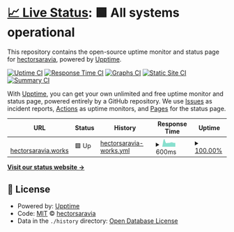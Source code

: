# [📈 Live Status](https://status.hectorsaravia.works): <!--live status--> **🟩 All systems operational**

This repository contains the open-source uptime monitor and status page for [hectorsaravia](https://status.hectorsaravia.works), powered by [Upptime](https://github.com/upptime/upptime).

[![Uptime CI](https://github.com/hectorsaravia/hectorsaravia.works-status/workflows/Uptime%20CI/badge.svg)](https://github.com/hectorsaravia/hectorsaravia.works-status/actions?query=workflow%3A%22Uptime+CI%22)
[![Response Time CI](https://github.com/hectorsaravia/hectorsaravia.works-status/workflows/Response%20Time%20CI/badge.svg)](https://github.com/hectorsaravia/hectorsaravia.works-status/actions?query=workflow%3A%22Response+Time+CI%22)
[![Graphs CI](https://github.com/hectorsaravia/hectorsaravia.works-status/workflows/Graphs%20CI/badge.svg)](https://github.com/hectorsaravia/hectorsaravia.works-status/actions?query=workflow%3A%22Graphs+CI%22)
[![Static Site CI](https://github.com/hectorsaravia/hectorsaravia.works-status/workflows/Static%20Site%20CI/badge.svg)](https://github.com/hectorsaravia/hectorsaravia.works-status/actions?query=workflow%3A%22Static+Site+CI%22)
[![Summary CI](https://github.com/hectorsaravia/hectorsaravia.works-status/workflows/Summary%20CI/badge.svg)](https://github.com/hectorsaravia/hectorsaravia.works-status/actions?query=workflow%3A%22Summary+CI%22)

With [Upptime](https://upptime.js.org), you can get your own unlimited and free uptime monitor and status page, powered entirely by a GitHub repository. We use [Issues](https://github.com/hectorsaravia/hectorsaravia.works-status/issues) as incident reports, [Actions](https://github.com/hectorsaravia/hectorsaravia.works-status/actions) as uptime monitors, and [Pages](https://status.hectorsaravia.works) for the status page.

<!--start: status pages-->
<!-- This summary is generated by Upptime (https://github.com/upptime/upptime) -->
<!-- Do not edit this manually, your changes will be overwritten -->
<!-- prettier-ignore -->
| URL | Status | History | Response Time | Uptime |
| --- | ------ | ------- | ------------- | ------ |
| <img alt="" src="https://favicons.githubusercontent.com/hectorsaravia.works" height="13"> [hectorsaravia.works](https://hectorsaravia.works) | 🟩 Up | [hectorsaravia-works.yml](https://github.com/hectorsaravia/hectorsaravia.works-status/commits/HEAD/history/hectorsaravia-works.yml) | <details><summary><img alt="Response time graph" src="./graphs/hectorsaravia-works/response-time-week.png" height="20"> 600ms</summary><br><a href="https://status.hectorsaravia.works/history/hectorsaravia-works"><img alt="Response time 660" src="https://img.shields.io/endpoint?url=https%3A%2F%2Fraw.githubusercontent.com%2Fhectorsaravia%2Fhectorsaravia.works-status%2FHEAD%2Fapi%2Fhectorsaravia-works%2Fresponse-time.json"></a><br><a href="https://status.hectorsaravia.works/history/hectorsaravia-works"><img alt="24-hour response time 507" src="https://img.shields.io/endpoint?url=https%3A%2F%2Fraw.githubusercontent.com%2Fhectorsaravia%2Fhectorsaravia.works-status%2FHEAD%2Fapi%2Fhectorsaravia-works%2Fresponse-time-day.json"></a><br><a href="https://status.hectorsaravia.works/history/hectorsaravia-works"><img alt="7-day response time 600" src="https://img.shields.io/endpoint?url=https%3A%2F%2Fraw.githubusercontent.com%2Fhectorsaravia%2Fhectorsaravia.works-status%2FHEAD%2Fapi%2Fhectorsaravia-works%2Fresponse-time-week.json"></a><br><a href="https://status.hectorsaravia.works/history/hectorsaravia-works"><img alt="30-day response time 660" src="https://img.shields.io/endpoint?url=https%3A%2F%2Fraw.githubusercontent.com%2Fhectorsaravia%2Fhectorsaravia.works-status%2FHEAD%2Fapi%2Fhectorsaravia-works%2Fresponse-time-month.json"></a><br><a href="https://status.hectorsaravia.works/history/hectorsaravia-works"><img alt="1-year response time 660" src="https://img.shields.io/endpoint?url=https%3A%2F%2Fraw.githubusercontent.com%2Fhectorsaravia%2Fhectorsaravia.works-status%2FHEAD%2Fapi%2Fhectorsaravia-works%2Fresponse-time-year.json"></a></details> | <details><summary><a href="https://status.hectorsaravia.works/history/hectorsaravia-works">100.00%</a></summary><a href="https://status.hectorsaravia.works/history/hectorsaravia-works"><img alt="All-time uptime 100.00%" src="https://img.shields.io/endpoint?url=https%3A%2F%2Fraw.githubusercontent.com%2Fhectorsaravia%2Fhectorsaravia.works-status%2FHEAD%2Fapi%2Fhectorsaravia-works%2Fuptime.json"></a><br><a href="https://status.hectorsaravia.works/history/hectorsaravia-works"><img alt="24-hour uptime 100.00%" src="https://img.shields.io/endpoint?url=https%3A%2F%2Fraw.githubusercontent.com%2Fhectorsaravia%2Fhectorsaravia.works-status%2FHEAD%2Fapi%2Fhectorsaravia-works%2Fuptime-day.json"></a><br><a href="https://status.hectorsaravia.works/history/hectorsaravia-works"><img alt="7-day uptime 100.00%" src="https://img.shields.io/endpoint?url=https%3A%2F%2Fraw.githubusercontent.com%2Fhectorsaravia%2Fhectorsaravia.works-status%2FHEAD%2Fapi%2Fhectorsaravia-works%2Fuptime-week.json"></a><br><a href="https://status.hectorsaravia.works/history/hectorsaravia-works"><img alt="30-day uptime 100.00%" src="https://img.shields.io/endpoint?url=https%3A%2F%2Fraw.githubusercontent.com%2Fhectorsaravia%2Fhectorsaravia.works-status%2FHEAD%2Fapi%2Fhectorsaravia-works%2Fuptime-month.json"></a><br><a href="https://status.hectorsaravia.works/history/hectorsaravia-works"><img alt="1-year uptime 100.00%" src="https://img.shields.io/endpoint?url=https%3A%2F%2Fraw.githubusercontent.com%2Fhectorsaravia%2Fhectorsaravia.works-status%2FHEAD%2Fapi%2Fhectorsaravia-works%2Fuptime-year.json"></a></details>

<!--end: status pages-->

[**Visit our status website →**](https://status.hectorsaravia.works)

## 📄 License

- Powered by: [Upptime](https://github.com/upptime/upptime)
- Code: [MIT](./LICENSE) © [hectorsaravia](https://status.hectorsaravia.works)
- Data in the `./history` directory: [Open Database License](https://opendatacommons.org/licenses/odbl/1-0/)
